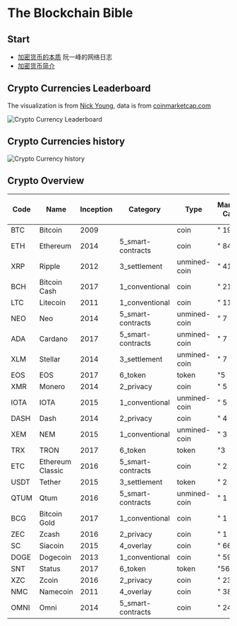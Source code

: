 # The Blockchain Bible

## Start

- [加密货币的本质](http://www.ruanyifeng.com/blog/2018/01/cryptocurrency-tutorial.html) 阮一峰的网络日志
- [加密货币简介](http://ibloodline.com/articles/2018/01/19/cryptocurrency-hash.html)

## Crypto Currencies Leaderboard

The visualization is from [Nick Young](https://github.com/nickwb/cryptographic), data is from [coinmarketcap.com](https://coinmarketcap.com/)

![Crypto Currency Leaderboard](https://raw.githubusercontent.com/the-blockchain-bible/readme/master/assets/cryptocurrency.png)

## Crypto Currencies history

![Crypto Currency history](https://raw.githubusercontent.com/the-blockchain-bible/readme/master/assets/cryptocurrency-history.png)

## Crypto Overview

|Code|Name|Inception|Category|Type|Market Cap|30 Day Trade Volume|Hard-Fork Of|Similar To|
|---|---|---|---|---|---|---|---|---|
|BTC|Bitcoin|2009||coin|" 193|568|749|882 "|" 229|698|043|904 "|||
|ETH|Ethereum|2014|5_smart-contracts|coin|" 84|542|580|997 "|" 75|514|409|344 "|||
|XRP|Ripple|2012|3_settlement|unmined-coin|" 41|183|376|390 "|" 32|413|210|864 "|||
|BCH|Bitcoin Cash|2017|1_conventional|coin|" 21|754|149|641 "|" 18|812|261|568 "|BTC|BCG|
|LTC|Litecoin|2011|1_conventional|coin|" 11|771|132|483 "|" 28|142|153|088 "||DOGE|
|NEO|Neo|2014|5_smart-contracts|unmined-coin|" 7|586|085|000 "|" 8|095|726|112 "||ADA|
|ADA|Cardano|2017|5_smart-contracts|unmined-coin|" 7|684|861|489 "|" 9|368|656|344 "||NEO|
|XLM|Stellar|2014|3_settlement|unmined-coin|" 7|157|358|020 "|" 3|419|360|608 "|||
|EOS|EOS|2017|6_token|token|"5|784|167|929"|" 11|227|225|152 "|||
|XMR|Monero|2014|2_privacy|coin|" 5|807|763|895 "|" 2|483|692|392 "|||
|IOTA|IOTA|2015|1_conventional|unmined-coin|" 5|205|420|928 "|" 1|470|326|186 "|||
|DASH|Dash|2014|2_privacy|coin|" 4|884|011|655 "|" 2|858|839|992 "|||
|XEM|NEM|2015|1_conventional|unmined-coin|" 3|089|745|000 "|" 1|418|048|644 "|||
|TRX|TRON|2017|6_token|token|"3|064|095|888"|" 7|323|115|216 "|||
|ETC|Ethereum Classic|2016|5_smart-contracts|coin|" 2|933|481|405 "|" 17|998|980|880 "|ETH||
|USDT|Tether|2015|3_settlement|token|" 2|211|733|207 "|" 80|830|054|912 "|||
|QTUM|Qtum|2016|5_smart-contracts|unmined-coin|" 1|962|409|535 "|" 6|572|372|840 "|||
|BCG|Bitcoin Gold|2017|1_conventional|coin|" 1|870|898|525 "|" 1|382|252|905 "|BTC|BCH|
|ZEC|Zcash|2016|2_privacy|coin|" 1|362|590|878 "|" 2|331|907|368 "||XZC|
|SC|Siacoin|2015|4_overlay|coin|" 662|771|425 "|" 529|114|431 "|||
|DOGE|Dogecoin|2013|1_conventional|coin|" 599|985|376 "|" 611|808|420 "||LTC|
|SNT|Status|2017|6_token|token|"562|697|300"|" 4|267|999|060 "|||
|XZC|Zcoin|2016|2_privacy|coin|" 231|943|050 "|" 155|932|876 "||ZEC|
|NMC|Namecoin|2011|4_overlay|coin|" 38|938|727 "|" 5|791|598 "|||
|OMNI|Omni|2014|5_smart-contracts|coin|" 24|872|245 "|" 12|408|747 "|||